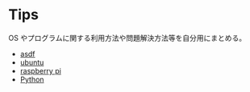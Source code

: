 # Tips

OS やプログラムに関する利用方法や問題解決方法等を自分用にまとめる。

- [asdf](./asdf.md)
- [ubuntu](./ubuntu.md)
- [raspberry pi](./raspberry_pi.md)
- [Python](./python.md)
